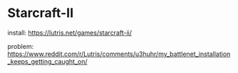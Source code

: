 # Starcraft-II
install: https://lutris.net/games/starcraft-ii/

problem: https://www.reddit.com/r/Lutris/comments/u3huhr/my_battlenet_installation_keeps_getting_caught_on/

